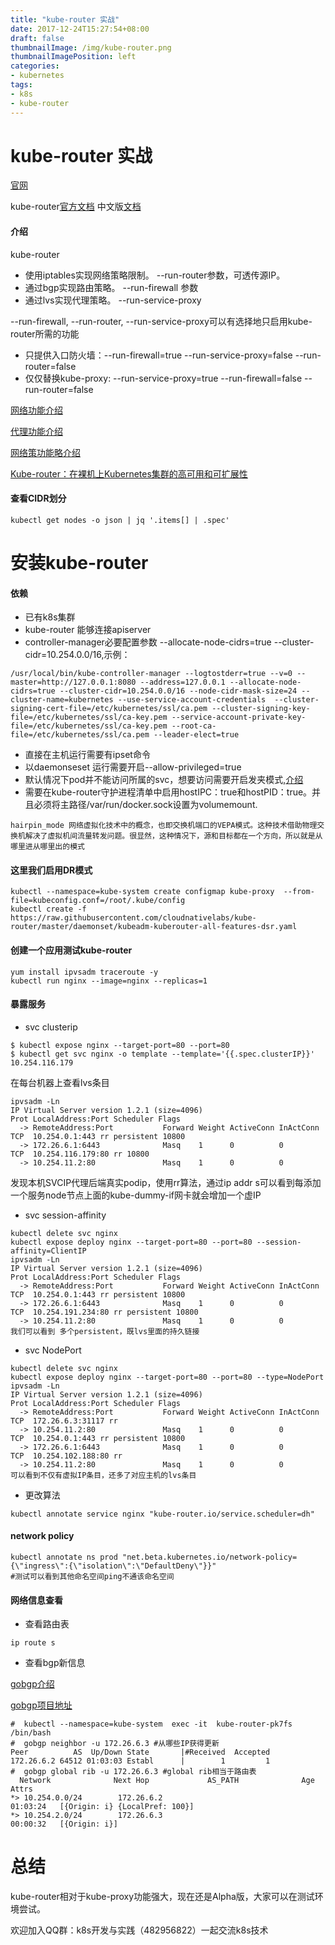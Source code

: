 ```yaml
---
title: "kube-router 实战"
date: 2017-12-24T15:27:54+08:00
draft: false
thumbnailImage: /img/kube-router.png
thumbnailImagePosition: left
categories:
- kubernetes
tags:
- k8s
- kube-router
---
```

# kube-router 实战

[官网](https://www.kube-router.io/)

kube-router[官方文档](https://github.com/cloudnativelabs/kube-router/tree/master/Documentation)
中文版[文档](https://du2016.github.io/2017/12/%E8%AF%91kube-router-documentation/)

#### 介绍
kube-router 
- 使用iptables实现网络策略限制。 --run-router参数，可透传源IP。
- 通过bgp实现路由策略。 --run-firewall 参数
- 通过lvs实现代理策略。 --run-service-proxy

--run-firewall, --run-router, --run-service-proxy可以有选择地只启用kube-router所需的功能

- 只提供入口防火墙：--run-firewall=true --run-service-proxy=false --run-router=false
- 仅仅替换kube-proxy: --run-service-proxy=true --run-firewall=false --run-router=false

[网络功能介绍](https://cloudnativelabs.github.io/post/2017-05-22-kube-pod-networking/)

[代理功能介绍](https://cloudnativelabs.github.io/post/2017-05-10-kube-network-service-proxy/)

[网络策功能略介绍](https://cloudnativelabs.github.io/post/2017-05-1-kube-network-policies/)

[Kube-router：在裸机上Kubernetes集群的高可用和可扩展性](http://dockone.io/article/2895)

#### 查看CIDR划分

```
kubectl get nodes -o json | jq '.items[] | .spec'
```
 
# 安装kube-router

#### 依赖

- 已有k8s集群
- kube-router 能够连接apiserver
- controller-manager必要配置参数 --allocate-node-cidrs=true --cluster-cidr=10.254.0.0/16,示例：
```
/usr/local/bin/kube-controller-manager --logtostderr=true --v=0 --master=http://127.0.0.1:8080 --address=127.0.0.1 --allocate-node-cidrs=true --cluster-cidr=10.254.0.0/16 --node-cidr-mask-size=24 --cluster-name=kubernetes --use-service-account-credentials  --cluster-signing-cert-file=/etc/kubernetes/ssl/ca.pem --cluster-signing-key-file=/etc/kubernetes/ssl/ca-key.pem --service-account-private-key-file=/etc/kubernetes/ssl/ca-key.pem --root-ca-file=/etc/kubernetes/ssl/ca.pem --leader-elect=true
```
- 直接在主机运行需要有ipset命令
- 以daemonseset 运行需要开启--allow-privileged=true
- 默认情况下pod并不能访问所属的svc，想要访问需要开启发夹模式,[介绍](http://www.bubuko.com/infodetail-1994270.html)
- 需要在kube-router守护进程清单中启用hostIPC：true和hostPID：true。并且必须将主路径/var/run/docker.sock设置为volumemount.
```
hairpin_mode 网络虚拟化技术中的概念，也即交换机端口的VEPA模式。这种技术借助物理交换机解决了虚拟机间流量转发问题。很显然，这种情况下，源和目标都在一个方向，所以就是从哪里进从哪里出的模式
```

#### 这里我们启用DR模式

```
kubectl --namespace=kube-system create configmap kube-proxy  --from-file=kubeconfig.conf=/root/.kube/config
kubectl create -f https://raw.githubusercontent.com/cloudnativelabs/kube-router/master/daemonset/kubeadm-kuberouter-all-features-dsr.yaml
```

#### 创建一个应用测试kube-router

```
yum install ipvsadm traceroute -y
kubectl run nginx --image=nginx --replicas=1
```

#### 暴露服务

- svc clusterip

```
$ kubectl expose nginx --target-port=80 --port=80
$ kubectl get svc nginx -o template --template='{{.spec.clusterIP}}'
10.254.116.179
```

在每台机器上查看lvs条目
```
ipvsadm -Ln
IP Virtual Server version 1.2.1 (size=4096)
Prot LocalAddress:Port Scheduler Flags
  -> RemoteAddress:Port           Forward Weight ActiveConn InActConn
TCP  10.254.0.1:443 rr persistent 10800
  -> 172.26.6.1:6443              Masq    1      0          0
TCP  10.254.116.179:80 rr 10800
  -> 10.254.11.2:80               Masq    1      0          0
```
发现本机SVCIP代理后端真实podip，使用rr算法，通过ip addr s可以看到每添加一个服务node节点上面的kube-dummy-if网卡就会增加一个虚IP

- svc session-affinity

```
kubectl delete svc nginx
kubectl expose deploy nginx --target-port=80 --port=80 --session-affinity=ClientIP
ipvsadm -Ln
IP Virtual Server version 1.2.1 (size=4096)
Prot LocalAddress:Port Scheduler Flags
  -> RemoteAddress:Port           Forward Weight ActiveConn InActConn
TCP  10.254.0.1:443 rr persistent 10800
  -> 172.26.6.1:6443              Masq    1      0          0
TCP  10.254.191.234:80 rr persistent 10800
  -> 10.254.11.2:80               Masq    1      0          0
我们可以看到 多个persistent，既lvs里面的持久链接
```

- svc NodePort

```
kubectl delete svc nginx
kubectl expose deploy nginx --target-port=80 --port=80 --type=NodePort
ipvsadm -Ln
IP Virtual Server version 1.2.1 (size=4096)
Prot LocalAddress:Port Scheduler Flags
  -> RemoteAddress:Port           Forward Weight ActiveConn InActConn
TCP  172.26.6.3:31117 rr
  -> 10.254.11.2:80               Masq    1      0          0
TCP  10.254.0.1:443 rr persistent 10800
  -> 172.26.6.1:6443              Masq    1      0          0
TCP  10.254.102.188:80 rr
  -> 10.254.11.2:80               Masq    1      0          0
可以看到不仅有虚拟IP条目，还多了对应主机的lvs条目
```

- 更改算法

```
kubectl annotate service nginx "kube-router.io/service.scheduler=dh"
```

#### network policy

```
kubectl annotate ns prod "net.beta.kubernetes.io/network-policy={\"ingress\":{\"isolation\":\"DefaultDeny\"}}"
#测试可以看到其他命名空间ping不通该命名空间
```
 
#### 网络信息查看
 
- 查看路由表

 ```
 ip route s
 ```
 
- 查看bgp新信息

[gobgp介绍](https://wenku.baidu.com/view/a0ae2c8db307e87100f6965d.html)

[gobgp项目地址](https://github.com/osrg)
 ```
#  kubectl --namespace=kube-system  exec -it  kube-router-pk7fs /bin/bash 
#  gobgp neighbor -u 172.26.6.3 #从哪些IP获得更新
Peer          AS  Up/Down State       |#Received  Accepted
172.26.6.2 64512 01:03:03 Establ      |        1         1
#  gobgp global rib -u 172.26.6.3 #global rib相当于路由表
   Network              Next Hop             AS_PATH              Age        Attrs
*> 10.254.0.0/24        172.26.6.2                                01:03:24   [{Origin: i} {LocalPref: 100}]
*> 10.254.2.0/24        172.26.6.3                                00:00:32   [{Origin: i}]
```

# 总结

kube-router相对于kube-proxy功能强大，现在还是Alpha版，大家可以在测试环境尝试。


欢迎加入QQ群：k8s开发与实践（482956822）一起交流k8s技术